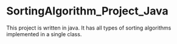 # SortingAlgorithm_Project_Java
This project is written in java. It has all types of sorting algorithms implemented in a single class.
